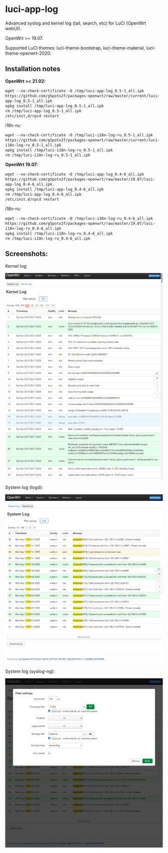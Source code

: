 # luci-app-log
Advanced syslog and kernel log (tail, search, etc) for LuCI (OpenWrt webUI).

OpenWrt >= 19.07.

Supported LuCI themes: luci-theme-bootstrap, luci-theme-material, luci-theme-openwrt-2020.

## Installation notes

**OpenWrt >= 21.02:**

    wget --no-check-certificate -O /tmp/luci-app-log_0.5-1_all.ipk https://github.com/gSpotx2f/packages-openwrt/raw/master/current/luci-app-log_0.5-1_all.ipk
    opkg install /tmp/luci-app-log_0.5-1_all.ipk
    rm /tmp/luci-app-log_0.5-1_all.ipk
    /etc/init.d/rpcd restart

i18n-ru:

    wget --no-check-certificate -O /tmp/luci-i18n-log-ru_0.5-1_all.ipk https://github.com/gSpotx2f/packages-openwrt/raw/master/current/luci-i18n-log-ru_0.5-1_all.ipk
    opkg install /tmp/luci-i18n-log-ru_0.5-1_all.ipk
    rm /tmp/luci-i18n-log-ru_0.5-1_all.ipk

**OpenWrt 19.07:**

    wget --no-check-certificate -O /tmp/luci-app-log_0.4-6_all.ipk https://github.com/gSpotx2f/packages-openwrt/raw/master/19.07/luci-app-log_0.4-6_all.ipk
    opkg install /tmp/luci-app-log_0.4-6_all.ipk
    rm /tmp/luci-app-log_0.4-6_all.ipk
    /etc/init.d/rpcd restart

i18n-ru:

    wget --no-check-certificate -O /tmp/luci-i18n-log-ru_0.4-6_all.ipk https://github.com/gSpotx2f/packages-openwrt/raw/master/19.07/luci-i18n-log-ru_0.4-6_all.ipk
    opkg install /tmp/luci-i18n-log-ru_0.4-6_all.ipk
    rm /tmp/luci-i18n-log-ru_0.4-6_all.ipk

## Screenshots:

Kernel log:

![](https://github.com/gSpotx2f/luci-app-log/blob/master/screenshots/01.jpg)

System log (logd):

![](https://github.com/gSpotx2f/luci-app-log/blob/master/screenshots/02.jpg)

System log (syslog-ng):

![](https://github.com/gSpotx2f/luci-app-log/blob/master/screenshots/03.jpg)
